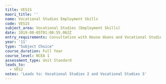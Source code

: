 ```yaml
---
title: VES1S
maori_title: ''
name: Vocational Studies Employment Skills
code: VES1S
subject_area: Vocational Studies (Employment Skills)
date: 2019-08-05T01:08:55.062Z
entry_requirements: Consultation with House deans and Vocational Studies department.
year: '11'
type: "Subject Choice"
course_duration: Full Year
course_level: NCEA 1
assessment_type: Unit Standard
leads_to:
  - VES2
notes: 'Leads to: Vocational Studies 2 and Vocational Studies 3'
---
```



